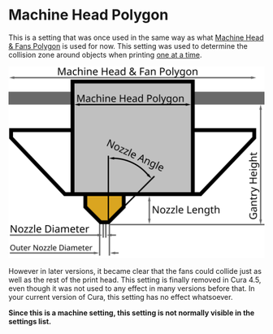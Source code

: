 Machine Head Polygon
====
This is a setting that was once used in the same way as what [Machine Head & Fans Polygon](machine_head_with_fans_polygon.md) is used for now. This setting was used to determine the collision zone around objects when printing [one at a time](../blackmagic/print_sequence.md).

![Dimensions of the print head](../images/head_dimensions.svg)

However in later versions, it became clear that the fans could collide just as well as the rest of the print head. <!--if cura_version >= 4.5 -->This setting is finally removed in Cura 4.5, even though it was not used to any effect in many versions before that. In your current version of Cura, this setting has no effect whatsoever.<!--endif-->

**Since this is a machine setting, this setting is not normally visible in the settings list.**